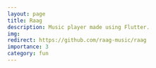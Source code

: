 ```yaml
---
layout: page
title: Raag
description: Music player made using Flutter.
img: 
redirect: https://github.com/raag-music/raag
importance: 3
category: fun
---
```



